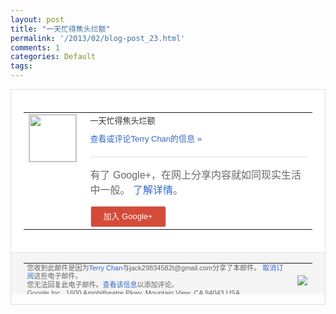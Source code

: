 ```yaml
---
layout: post
title: "一天忙得焦头烂额"
permalink: '/2013/02/blog-post_23.html'
comments: 1
categories: Default
tags: 
---
```

<!-- X-Notifications: 1:1235e11950000000 -->

<div style="border:solid 1px #dfdfdf;color:#686868;font:13px Arial"><div style="background-color:#fff;padding:20px;"><table cellpadding="0" cellspacing="0"><tr><td style="padding-right:15px;vertical-align:top"><a href="https://plus.google.com/_/notifications/emlink?emr=14900066512970582018&amp;emid=CMiBkbT3zLUCFecJcgodPCoAAA&amp;path=%2F108643996575278738906&amp;dt=1361639765203&amp;uob=8"><img height="75" src="https://lh3.googleusercontent.com/-KKRGTyJ5Bl0/AAAAAAAAAAI/AAAAAAAAtnY/R4QEWIp3Ur0/s75-c-k-a/photo.jpg" style="border:solid 1px #cccccc;" width="75"/></a></td><td style="width:578px;color:#333;font:13px Arial;vertical-align:top"><div style="padding-bottom:10px">一天忙得焦头烂额</div><a href="https://plus.google.com/_/notifications/emlink?emr=14900066512970582018&amp;emid=CMiBkbT3zLUCFecJcgodPCoAAA&amp;path=%2F108643996575278738906%2Fposts%2F14RagWCwztA%3Fgpinv%3DAMIXal8MdResEKloOZ9Dqxj6lQrUolnuqKJECdatlgT2SiTLwqxqUFyeygeyx484UCB-fsageMcOQldz7JwYx5C1tra8woSAh4Dtvm65RW_cQEnl2ekcaQ8&amp;dt=1361639765203&amp;uob=8" style="color:#3366CC;text-decoration:none">查看或评论Terry Chan的信息 »</a><div style="margin-top:20px;border-top:solid 1px #dfdfdf"><div style="padding:15px 0;color:#686868;font:16px Arial">有了 Google+，在网上分享内容就如同现实生活中一般。 <a href="http://www.google.com/+/learnmore/" style="color:#3366CC;text-decoration:none">了解详情</a>。</div><a href="https://plus.google.com/_/notifications/emlink?emr=14900066512970582018&amp;emid=CMiBkbT3zLUCFecJcgodPCoAAA&amp;path=%2F%3Fgpinv%3DAMIXal8MdResEKloOZ9Dqxj6lQrUolnuqKJECdatlgT2SiTLwqxqUFyeygeyx484UCB-fsageMcOQldz7JwYx5C1tra8woSAh4Dtvm65RW_cQEnl2ekcaQ8&amp;dt=1361639765203&amp;uob=8" style="padding:1px 20px;min-width:54px;display:inline-block; background-color:#d44b38;text-align:center; font:13px Arial; border-radius:3px;color:#fff;border:solid 1px #dfdfdf; white-space:nowrap;text-decoration:none;height:30px;line-height:30px">加入 Google+</a></div></td></tr></table></div><div style="border-top:solid 1px #dfdfdf;padding:0 20px; background-color:#f5f5f5"><table cellpadding="0" cellspacing="0" style="height:50px"><tbody><tr><td style="vertical-align:middle;width:100%; color:#636363;font:11px Arial; line-height:120%">您收到此邮件是因为<a href="https://plus.google.com/_/notifications/emlink?emr=14900066512970582018&amp;emid=CMiBkbT3zLUCFecJcgodPCoAAA&amp;path=%2F108643996575278738906%3Fgpinv%3DAMIXal8MdResEKloOZ9Dqxj6lQrUolnuqKJECdatlgT2SiTLwqxqUFyeygeyx484UCB-fsageMcOQldz7JwYx5C1tra8woSAh4Dtvm65RW_cQEnl2ekcaQ8&amp;dt=1361639765203&amp;uob=8" style="color:#3366CC;text-decoration:none">Terry Chan</a>与jack29834582t@gmail.com分享了本邮件。 <a href="https://plus.google.com/_/notifications/emlink?emr=14900066512970582018&amp;emid=CMiBkbT3zLUCFecJcgodPCoAAA&amp;path=%2F_%2Fnonplus%2Femailsettings%3Fgpinv%3DAMIXal8MdResEKloOZ9Dqxj6lQrUolnuqKJECdatlgT2SiTLwqxqUFyeygeyx484UCB-fsageMcOQldz7JwYx5C1tra8woSAh4Dtvm65RW_cQEnl2ekcaQ8%26est%3DADH5u8UTmKPNqAr48tzVwDzjYM-iHJ8XHNbplkB4cQIPyLVLScxaT-YKox9_SBIb59v7NYRJgfbQHlHbtVJ4AFOBtYHgDWPavgfoxM0IVuzz7espaDNrAgRLfgSb4_p0PmpnV_rME77hdEpD3hTurCd2B7QdAMOFiQ&amp;dt=1361639765203&amp;uob=8" style="color:#3366CC;text-decoration:none">取消订阅</a>这些电子邮件。<br/>您无法回复此电子邮件。<a href="https://plus.google.com/_/notifications/emlink?emr=14900066512970582018&amp;emid=CMiBkbT3zLUCFecJcgodPCoAAA&amp;path=%2F108643996575278738906%2Fposts%2F14RagWCwztA%3Fgpinv%3DAMIXal8MdResEKloOZ9Dqxj6lQrUolnuqKJECdatlgT2SiTLwqxqUFyeygeyx484UCB-fsageMcOQldz7JwYx5C1tra8woSAh4Dtvm65RW_cQEnl2ekcaQ8&amp;dt=1361639765203&amp;uob=8" style="color:#3366CC;text-decoration:none">查看该信息</a>以添加评论。<br/>Google Inc., 1600 Amphitheatre Pkwy, Mountain View, CA 94043 USA<br/></td><td><img src="https://ssl.gstatic.com/s2/oz/images/notifications/logo/google-plus-6617a72bb36cc548861652780c9e6ff1.png"/></td></tr></tbody></table></div></div>